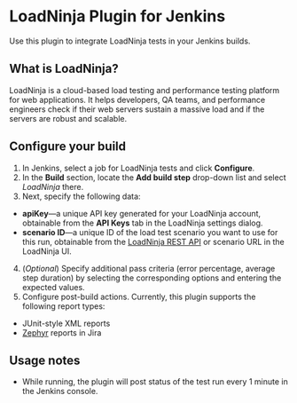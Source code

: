 # LoadNinja Plugin for Jenkins

Use this plugin to integrate LoadNinja tests in your Jenkins builds.

## What is LoadNinja? 

LoadNinja is a cloud-based load testing and performance testing platform for web applications. It helps developers, QA teams, and performance engineers check if their web servers sustain a massive load and if the servers are robust and scalable.

## Configure your build

1. In Jenkins, select a job for LoadNinja tests and click **Configure**.
2. In the **Build** section, locate the **Add build step** drop-down list and select _LoadNinja_ there. 
3. Next, specify the following data: 
  * **apiKey**—a unique API key generated for your LoadNinja account, obtainable from the **API Keys** tab in the LoadNinja settings dialog. 
  * **scenario ID**—a unique ID of the load test scenario you want to use for this run, obtainable from the [LoadNinja REST API](https://app.swaggerhub.com/apis-docs/smartbear/loadninja/1.0) or scenario URL in the LoadNinja UI. 
4. (_Optional_) Specify additional pass criteria (error percentage, average step duration) by selecting the corresponding options and entering the expected values. 
5. Configure post-build actions. 
  Currently, this plugin supports the following report types:
  * JUnit-style XML reports
  * [Zephyr](https://getzephyr.com) reports in Jira

## Usage notes

* While running, the plugin will post status of the test run every 1 minute in the Jenkins console.
